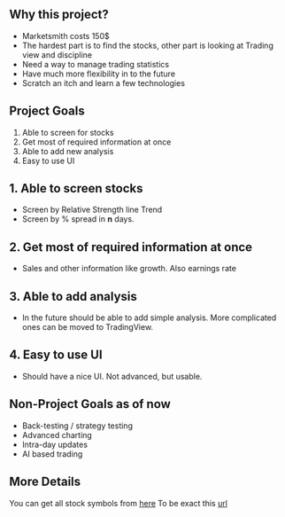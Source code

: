 ## Why this project?
* Marketsmith costs 150$
* The hardest part is to find the stocks, other part is looking at Trading view and discipline
* Need a way to manage trading statistics
* Have much more flexibility in to the future
* Scratch an itch and learn a few technologies
 
## Project Goals
1. Able to screen for stocks
2. Get most of required information at once
3. Able to add new analysis
4. Easy to use UI

## 1. Able to screen stocks
* Screen by Relative Strength line Trend
* Screen by % spread in **n** days.

## 2. Get most of required information at once
* Sales and other information like growth. Also earnings rate

## 3. Able to add analysis
* In the future should be able to add simple analysis. More complicated ones can be moved to TradingView.

## 4. Easy to use UI
* Should have a nice UI. Not advanced, but usable.
 

## Non-Project Goals as of now
* Back-testing / strategy testing 
* Advanced charting
* Intra-day updates
* AI based trading

## More Details
You can get all stock symbols from [here](https://stockanalysis.com/stocks/)
To be exact this [url](https://stockanalysis.com/_next/data/NcayYmKtpNDZ0pDPfBaPk/stocks.json)


